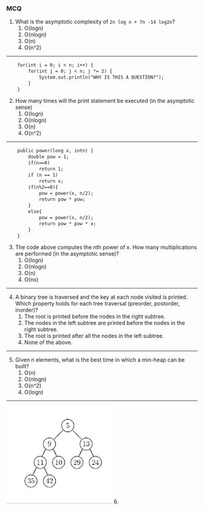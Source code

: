 ### MCQ

1. What is the asymptotic complexity of `2n log n + 7n -14 log2n`?
    1. O(logn)
    2. O(nlogn)
    3. O(n)
    4. O(n^2)

--- 
```
    for(int i = 0; i < n; i++) {
        for(int j = 0; j < n; j *= 2) {
            System.out.println("WHY IS THIS A QUESTION?");
        }
    }
```
2. How many times will the print statement be executed (in the asymptotic sense)
    1. O(logn)
    2. O(nlogn)
    3. O(n)
    4. O(n^2)

---
```
    public power(long x, intn) {
        double pow = 1;
        if(n==0)
            return 1;
        if (n == 1)
            return x;
        if(n%2==0){
            pow = power(x, n/2);
            return pow * pow; 
        }
        else{
            pow = power(x, n/2);
            return pow * pow * x;
        }
    }
```
3. The code above computes the nth power of x. How many multiplications are performed (in the asymptotic sense)?
    1. O(logn)
    2. O(nlogn)
    3. O(n)
    4. O(nx)

---
4. A binary tree is traversed and the key at each node visited is printed. Which property holds for each tree traversal (preorder, postorder, inorder)?
    1. The root is printed before the nodes in the right subtree.
    2. The nodes in the left subtree are printed before the nodes in the right subtree.
    3. The root is printed after all the nodes in the left subtree.
    4. None of the above.

---
5. Given n elements, what is the best time in which a min-heap can be built?
    1. O(n)
    3. O(nlogn)
    4. O(n^2)
    5. O(logn)

---
![Question](images/q6.png "min heap tree")
6. 